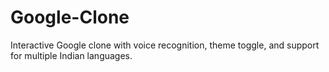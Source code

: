 # Google-Clone
Interactive Google clone with voice recognition, theme toggle, and support for multiple Indian languages.

